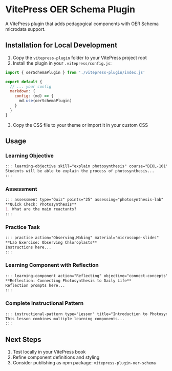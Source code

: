 # VitePress OER Schema Plugin

A VitePress plugin that adds pedagogical components with OER Schema microdata support.

## Installation for Local Development

1. Copy the `vitepress-plugin` folder to your VitePress project root
2. Install the plugin in your `.vitepress/config.js`:

```javascript
import { oerSchemaPlugin } from './vitepress-plugin/index.js'

export default {
  // ... your config
  markdown: {
    config: (md) => {
      md.use(oerSchemaPlugin)
    }
  }
}
```

3. Copy the CSS file to your theme or import it in your custom CSS

## Usage

### Learning Objective
```markdown
::: learning-objective skill="explain photosynthesis" course="BIOL-101"
Students will be able to explain the process of photosynthesis...
:::
```

### Assessment
```markdown
::: assessment type="Quiz" points="25" assessing="photosynthesis-lab"
**Quick Check: Photosynthesis**
1. What are the main reactants?
:::
```

### Practice Task
```markdown
::: practice action="Observing,Making" material="microscope-slides"
**Lab Exercise: Observing Chloroplasts**
Instructions here...
:::
```

### Learning Component with Reflection
```markdown
::: learning-component action="Reflecting" objective="connect-concepts"
**Reflection: Connecting Photosynthesis to Daily Life**
Reflection prompts here...
:::
```

### Complete Instructional Pattern
```markdown
::: instructional-pattern type="Lesson" title="Introduction to Photosynthesis"
This lesson combines multiple learning components...
:::
```

## Next Steps

1. Test locally in your VitePress book
2. Refine component definitions and styling
3. Consider publishing as npm package: `vitepress-plugin-oer-schema`
